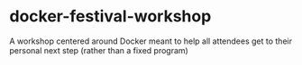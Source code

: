 # docker-festival-workshop
A workshop centered around Docker meant to help all attendees get to their personal next step (rather than a fixed program)
